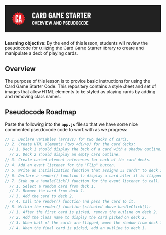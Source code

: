 # ![Card Game Starter - Overview and Pseudocode](./assets/hero.png)

**Learning objective:** By the end of this lesson, students will review the pseudocode for utilizing the Card Game Starter library to create and manipulate a deck of playing cards. 

## Overview

The purpose of this lesson is to provide basic instructions for using the Card Game Starter Code. This repository contains a style sheet and set of images that allow HTML elements to be styled as playing cards by adding and removing class names. 

## Pseudocode Roadmap

Paste the following into the **`app.js`** file so that we have some nice commented pseudocode code to work with as we progress:

```javascript
// 1. Declare variables (arrays) for two decks of cards.
// 2. Create HTML elements (two <div>s) for the card decks:
  // 1. Deck 1 should display the back of a card with a shadow outline, indicating a larger stack.
  // 2. Deck 2 should display an empty card outline.
// 3. Create cached element references for each of the card decks.
// 4. Add an event listener for the "Flip" button.
// 5. Write an initialization function that assigns 52 cards" to deck 1, then invoke it.
// 6. Declare a render() function to display a card after it is flipped.
// 7. Stub up a handleClick() function for the event listener to call.
  // 1. Select a random card from deck 1.
  // 2. Remove the card from deck 1.
  // 3. Add the card to deck 2.
  // 4. Call the render() function and pass the card to it.
// 8. Within the render() function (situated above handleClick()):
  // 1. After the first card is picked, remove the outline on deck 2.
  // 2. Add the class name to display the card picked on deck 2.
  // 3. When half of the cards are flipped, move the shadow from deck 1 to deck 2.
  // 4. When the final card is picked, add an outline to deck 1.
```
